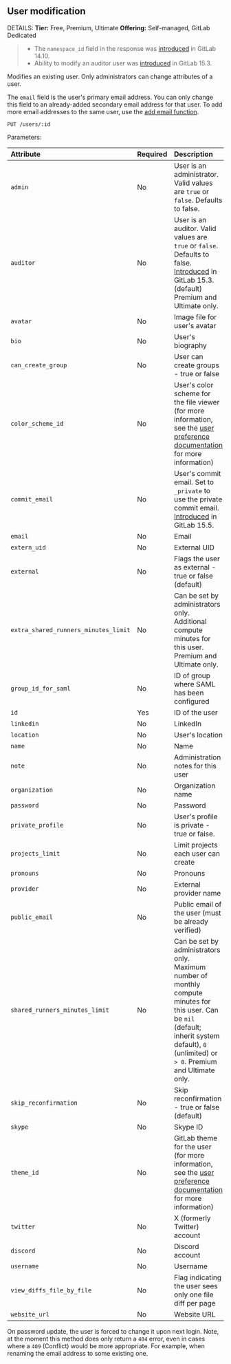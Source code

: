 ## User modification

DETAILS:
**Tier:** Free, Premium, Ultimate
**Offering:** Self-managed, GitLab Dedicated

> - The `namespace_id` field in the response was [introduced](https://gitlab.com/gitlab-org/gitlab/-/merge_requests/82045) in GitLab 14.10.
> - Ability to modify an auditor user was [introduced](https://gitlab.com/gitlab-org/gitlab/-/issues/366404) in GitLab 15.3.

Modifies an existing user. Only administrators can change attributes of a user.

The `email` field is the user's primary email address. You can only change this field to an already-added secondary email address for that user. To add more email addresses to the same user, use the [add email function](#add-email).

```plaintext
PUT /users/:id
```

Parameters:

| Attribute                            | Required | Description                                                                                                                                             |
| :----------------------------------- | :------- | :------------------------------------------------------------------------------------------------------------------------------------------------------ |
| `admin`                              | No       |User is an administrator. Valid values are `true` or `false`. Defaults to false. |
| `auditor`                            | No       |  User is an auditor. Valid values are `true` or `false`. Defaults to false. [Introduced](https://gitlab.com/gitlab-org/gitlab/-/issues/366404) in GitLab 15.3.(default) Premium and Ultimate only.                                                                                                          |
| `avatar`                             | No       | Image file for user's avatar                                                                                                                            |
| `bio`                                | No       | User's biography                                                                                                                                        |
| `can_create_group`                   | No       | User can create groups - true or false                                                                                                                  |
| `color_scheme_id`                    | No       | User's color scheme for the file viewer (for more information, see the [user preference documentation](../user/profile/preferences.md#change-the-syntax-highlighting-theme) for more information) |
| `commit_email`                       | No       | User's commit email. Set to `_private` to use the private commit email. [Introduced](https://gitlab.com/gitlab-org/gitlab/-/issues/375148) in GitLab 15.5. |
| `email`                              | No       | Email                                                                                                                                                   |
| `extern_uid`                         | No       | External UID                                                                                                                                            |
| `external`                           | No       | Flags the user as external - true or false (default)                                                                                                    |
| `extra_shared_runners_minutes_limit` | No       | Can be set by administrators only. Additional compute minutes for this user. Premium and Ultimate only.                                                                                                 |
| `group_id_for_saml`                  | No       | ID of group where SAML has been configured                                                                                                              |
| `id`                                 | Yes      | ID of the user                                                                                                                                      |
| `linkedin`                           | No       | LinkedIn                                                                                                                                                |
| `location`                           | No       | User's location                                                                                                                                         |
| `name`                               | No       | Name                                                                                                                                                    |
| `note`                               | No       | Administration notes for this user                                                                                                                               |
| `organization`                       | No       | Organization name                                                                                                                                       |
| `password`                           | No       | Password                                                                                                                                                |
| `private_profile`                    | No       | User's profile is private - true or false.                                                                 |
| `projects_limit`                     | No       | Limit projects each user can create                                                                                                                     |
| `pronouns`                           | No       | Pronouns                                                                                                                                                |
| `provider`                           | No       | External provider name                                                                                                                                  |
| `public_email`                       | No       | Public email of the user (must be already verified)                                                                                                                            |
| `shared_runners_minutes_limit`       | No       | Can be set by administrators only. Maximum number of monthly compute minutes for this user. Can be `nil` (default; inherit system default), `0` (unlimited) or `> 0`. Premium and Ultimate only.                                                                                                     |
| `skip_reconfirmation`                | No       | Skip reconfirmation - true or false (default)                                                                                                           |
| `skype`                              | No       | Skype ID                                                                                                                                                |
| `theme_id`                           | No       | GitLab theme for the user (for more information, see the [user preference documentation](../user/profile/preferences.md#change-the-color-theme) for more information)                    |
| `twitter`                            | No       | X (formerly Twitter) account                                                                                                                                         |
| `discord`                            | No       | Discord account                                                                                                                                         |
| `username`                           | No       | Username                                                                                                                                                |
| `view_diffs_file_by_file`            | No       | Flag indicating the user sees only one file diff per page                                                                                               |
| `website_url`                        | No       | Website URL                                                                                                                                             |

On password update, the user is forced to change it upon next login.
Note, at the moment this method does only return a `404` error,
even in cases where a `409` (Conflict) would be more appropriate.
For example, when renaming the email address to some existing one.

